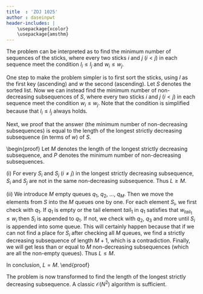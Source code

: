 ```yaml
---
title  : 'ZOJ 1025'
author : daseinpwt
header-includes: |
    \usepackage{xcolor}
    \usepackage{amsthm}
---
```


The problem can be interpreted as to find the minimum number of sequences of the sticks, where every two sticks $i$ and $j$ ($i < j$) in each sequence meet the condition $l_i \leq l_j$ and $w_i \leq w_j$.

One step to make the problem simpler is to first sort the sticks, using $l$ as the first key (ascending) and $w$ the second (ascending). Let $S$ denotes the sorted list. Now we can instead find the minimum number of non-decreasing subsequences of $S$, where every two sticks $i$ and $j$ ($i < j$) in each sequence meet the condition $w_i \leq w_j$. Note that the condition is simplified because that $l_i \leq l_j$ always holds.

Next, we proof that the answer (the minimum number of non-decreasing subsequences) is equal to the length of the longest strictly decreasing subsequence (in terms of $w$) of $S$.

\begin{proof}
Let $M$ denotes the length of the longest strictly decreasing subsequence, and $P$ denotes the minimum number of non-decreasing subsequences.

(i) For every $S_i$ and $S_j$ ($i \neq j$) in the longest strictly decreasing subsequence, $S_i$ and $S_j$ are not in the same non-decreasing subsequence. Thus $L \geq M$.

(ii) We introduce $M$ empty queues $q_1$, $q_2$, ..., $q_M$. Then we move the elements from $S$ into the $M$ queues one by one. For each element $S_i$, we first check with $q_1$. If $q_1$ is empty or the tail element $tail_1$ in $q_1$ satisfies that $w_{tail_1} \leq w_i$ then $S_i$ is appended to $q_1$. If not, we check with $q_2$, $q_3$ and more until $S_i$ is appended into some queue. This will certainly happen because that if we can not find a place for $S_i$ after checking all $M$ queues, we find a strictly decreasing subsequence of length $M+1$, which is a contradiction. Finally, we will get less than or equal to $M$ non-decreasing subsequences (which are all the non-empty queues). Thus $L \leq M$.

In conclusion, $L = M$.
\end{proof}

The problem is now transformed to find the length of the longest strictly decreasing subsequence. A classic $\mathcal{O}(N^2)$ algorithm is sufficient.